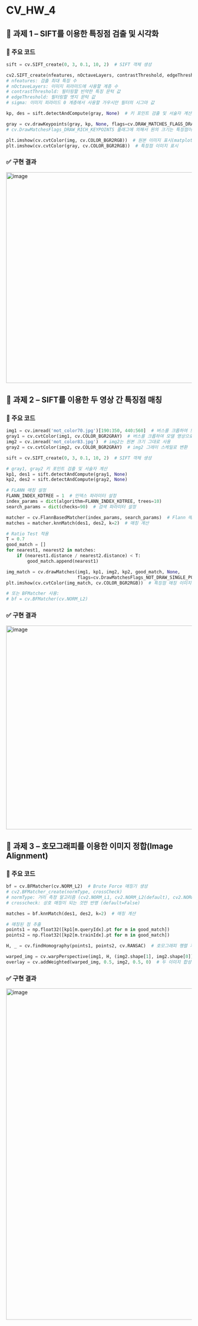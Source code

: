 # CV_HW_4

## 📂 과제 1 –  SIFT를 이용한 특징점 검출 및 시각화

### 📌 주요 코드
```python
sift = cv.SIFT_create(0, 3, 0.1, 10, 2)  # SIFT 객체 생성

cv2.SIFT_create(nfeatures, nOctaveLayers, contrastThreshold, edgeThreshold, sigma)
# nfeatures: 검출 최대 특징 수
# nOctaveLayers: 이미지 피라미드에 사용할 계층 수
# contrastThreshold: 필터링할 빈약한 특징 문턱 값
# edgeThreshold: 필터링할 엣지 문턱 값
# sigma: 이미지 피라미드 0 계층에서 사용할 가우시안 필터의 시그마 값

kp, des = sift.detectAndCompute(gray, None)  # 키 포인트 검출 및 서술자 계산

gray = cv.drawKeypoints(gray, kp, None, flags=cv.DRAW_MATCHES_FLAGS_DRAW_RICH_KEYPOINTS)  # 특징점 시각화
# cv.DrawMatchesFlags_DRAW_RICH_KEYPOINTS 플래그에 의해서 원의 크기는 특징점이 검출된 스케일 크기의 영향을 받으며, 검출된 스케일에 비례하는 크기의 원이 그려짐(원이 클수록 해당 특징점은 더 큰 영역에서 의미 있는 패턴을 가지고 있으며, 작은 원은 더 세밀한 특징을 나타낸다고 해석할 수 있음)

plt.imshow(cv.cvtColor(img, cv.COLOR_BGR2RGB))  # 원본 이미지 표시(matplotlib는 BGR이 아니라 RGB)
plt.imshow(cv.cvtColor(gray, cv.COLOR_BGR2RGB))  # 특징점 이미지 표시
```

### ✅ 구현 결과
<img width="570" alt="image" src="https://github.com/user-attachments/assets/d23aaaa8-158c-4a67-9b5c-67d77e858439" />



## 📂 과제 2 –  SIFT를 이용한 두 영상 간 특징점 매칭

### 📌 주요 코드
```python
img1 = cv.imread('mot_color70.jpg')[190:350, 440:560]  # 버스를 크롭하여 모델 영상으로 사용
gray1 = cv.cvtColor(img1, cv.COLOR_BGR2GRAY)  # 버스를 크롭하여 모델 영상으로 사용
img2 = cv.imread('mot_color83.jpg')  # img2는 원본 크기 그대로 사용
gray2 = cv.cvtColor(img2, cv.COLOR_BGR2GRAY)  # img2 그레이 스케일로 변환

sift = cv.SIFT_create(0, 3, 0.1, 10, 2)  # SIFT 객체 생성

# gray1, gray2 키 포인트 검출 및 서술자 계산
kp1, des1 = sift.detectAndCompute(gray1, None)
kp2, des2 = sift.detectAndCompute(gray2, None)

# FLANN 매칭 설정
FLANN_INDEX_KDTREE = 1  # 인덱스 파라미터 설정
index_params = dict(algorithm=FLANN_INDEX_KDTREE, trees=10)
search_params = dict(checks=90)  # 검색 파라미터 설정

matcher = cv.FlannBasedMatcher(index_params, search_params)  # Flann 매처 생성
matches = matcher.knnMatch(des1, des2, k=2)  # 매칭 계산

# Ratio Test 적용
T = 0.7
good_match = []
for nearest1, nearest2 in matches:
    if (nearest1.distance / nearest2.distance) < T:
        good_match.append(nearest1)

img_match = cv.drawMatches(img1, kp1, img2, kp2, good_match, None,
                           flags=cv.DrawMatchesFlags_NOT_DRAW_SINGLE_POINTS)  # 매칭 그리기
plt.imshow(cv.cvtColor(img_match, cv.COLOR_BGR2RGB))  # 특징점 매칭 이미지

# 또는 BFMatcher 사용:
# bf = cv.BFMatcher(cv.NORM_L2)
```

### ✅ 구현 결과
<img width="551" alt="image" src="https://github.com/user-attachments/assets/c1d6a849-8552-46b0-85d3-0e239a8666e4" />  


## 📂 과제 3 – 호모그래피를 이용한 이미지 정합(Image Alignment)

### 📌 주요 코드
```python
bf = cv.BFMatcher(cv.NORM_L2)  # Brute Force 매칭기 생성
# cv2.BFMatcher_create(normType, crossCheck)
# normType: 거리 측정 알고리즘 (cv2.NORM_L1, cv2.NORM_L2(default), cv2.NORM_L2SQR, cv2.NORM_HAMMING, cv2.NORM_HAMMING2)
# crosscheck: 상호 매칭이 되는 것만 반영 (default=False)

matches = bf.knnMatch(des1, des2, k=2)  # 매칭 계산

# 매칭된 점 추출
points1 = np.float32([kp1[m.queryIdx].pt for m in good_match])
points2 = np.float32([kp2[m.trainIdx].pt for m in good_match]) 

H, _ = cv.findHomography(points1, points2, cv.RANSAC)  # 호모그래피 행렬 계산 (RANSAC 사용)

warped_img = cv.warpPerspective(img1, H, (img2.shape[1], img2.shape[0]))  # 투시 변환 적용 (img1을 img2에 정렬)
overlay = cv.addWeighted(warped_img, 0.5, img2, 0.5, 0)  # 두 이미지 합성 (반투명)

```

### ✅ 구현 결과
<img width="896" alt="image" src="https://github.com/user-attachments/assets/542836fe-a009-48c2-bf31-53fa079d5229" />
